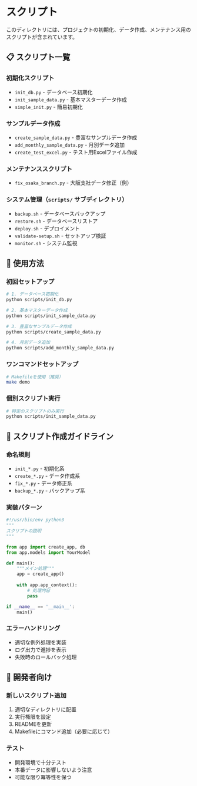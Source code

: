# スクリプト

このディレクトリには、プロジェクトの初期化、データ作成、メンテナンス用のスクリプトが含まれています。

## 📋 スクリプト一覧

### 初期化スクリプト
- `init_db.py` - データベース初期化
- `init_sample_data.py` - 基本マスターデータ作成
- `simple_init.py` - 簡易初期化

### サンプルデータ作成
- `create_sample_data.py` - 豊富なサンプルデータ作成
- `add_monthly_sample_data.py` - 月別データ追加
- `create_test_excel.py` - テスト用Excelファイル作成

### メンテナンススクリプト
- `fix_osaka_branch.py` - 大阪支社データ修正（例）

### システム管理（`scripts/` サブディレクトリ）
- `backup.sh` - データベースバックアップ
- `restore.sh` - データベースリストア
- `deploy.sh` - デプロイメント
- `validate-setup.sh` - セットアップ検証
- `monitor.sh` - システム監視

## 🚀 使用方法

### 初回セットアップ
```bash
# 1. データベース初期化
python scripts/init_db.py

# 2. 基本マスターデータ作成
python scripts/init_sample_data.py

# 3. 豊富なサンプルデータ作成
python scripts/create_sample_data.py

# 4. 月別データ追加
python scripts/add_monthly_sample_data.py
```

### ワンコマンドセットアップ
```bash
# Makefileを使用（推奨）
make demo
```

### 個別スクリプト実行
```bash
# 特定のスクリプトのみ実行
python scripts/init_sample_data.py
```

## 📝 スクリプト作成ガイドライン

### 命名規則
- `init_*.py` - 初期化系
- `create_*.py` - データ作成系
- `fix_*.py` - データ修正系
- `backup_*.py` - バックアップ系

### 実装パターン
```python
#!/usr/bin/env python3
"""
スクリプトの説明
"""

from app import create_app, db
from app.models import YourModel

def main():
    """メイン処理"""
    app = create_app()
    
    with app.app_context():
        # 処理内容
        pass

if __name__ == '__main__':
    main()
```

### エラーハンドリング
- 適切な例外処理を実装
- ログ出力で進捗を表示
- 失敗時のロールバック処理

## 🔧 開発者向け

### 新しいスクリプト追加
1. 適切なディレクトリに配置
2. 実行権限を設定
3. READMEを更新
4. Makefileにコマンド追加（必要に応じて）

### テスト
- 開発環境で十分テスト
- 本番データに影響しないよう注意
- 可能な限り冪等性を保つ